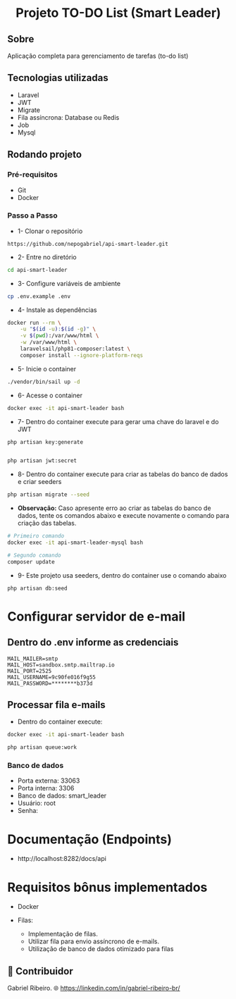 <h1 align="center">
Projeto TO-DO List (Smart Leader)
</h1>

## Sobre
Aplicação completa para gerenciamento de tarefas (to-do list)

## Tecnologias utilizadas
- Laravel
- JWT
- Migrate
- Fila assíncrona: Database ou Redis
- Job
- Mysql

## Rodando projeto
### Pré-requisitos
- Git
- Docker

### Passo a Passo
- 1- Clonar o repositório
```
https://github.com/nepogabriel/api-smart-leader.git
```

- 2- Entre no diretório 
```bash
cd api-smart-leader
```

- 3- Configure variáveis de ambiente
```bash
cp .env.example .env
```

- 4- Instale as dependências
```bash
docker run --rm \
    -u "$(id -u):$(id -g)" \
    -v $(pwd):/var/www/html \
    -w /var/www/html \
    laravelsail/php81-composer:latest \
    composer install --ignore-platform-reqs
```

- 5- Inicie o container
```bash
./vendor/bin/sail up -d
```

- 6- Acesse o container
```bash
docker exec -it api-smart-leader bash
```

- 7- Dentro do container execute para gerar uma chave do laravel e do JWT
```bash
php artisan key:generate


php artisan jwt:secret
```

- 8- Dentro do container execute para criar as tabelas do banco de dados e criar seeders
```bash
php artisan migrate --seed
```

- **Observação:** Caso apresente erro ao criar as tabelas do banco de dados, tente os comandos abaixo e execute novamente o comando para criação das tabelas. 
``` bash
# Primeiro comando
docker exec -it api-smart-leader-mysql bash

# Segundo comando
composer update
```

- 9- Este projeto usa seeders, dentro do container use o comando abaixo
``` bash
php artisan db:seed
```

# Configurar servidor de e-mail
## Dentro do .env informe as credenciais
```
MAIL_MAILER=smtp
MAIL_HOST=sandbox.smtp.mailtrap.io
MAIL_PORT=2525
MAIL_USERNAME=9c90fe016f9g55
MAIL_PASSWORD=********b373d
```

## Processar fila e-mails
- Dentro do container execute:
``` bash
docker exec -it api-smart-leader bash

php artisan queue:work
```
### Banco de dados
- Porta externa: 33063
- Porta interna: 3306
- Banco de dados: smart_leader
- Usuário: root
- Senha:

# Documentação (Endpoints)
- http://localhost:8282/docs/api

# Requisitos bônus implementados
- Docker

- Filas: 
    - Implementação de filas. 
    - Utilizar fila para envio assíncrono de e-mails. 
    - Utilização de banco de dados otimizado para filas 

## 👥 Contribuidor
Gabriel Ribeiro.
🌐 https://linkedin.com/in/gabriel-ribeiro-br/
